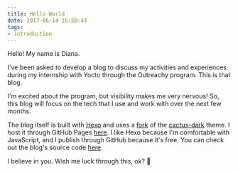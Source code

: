 ```yaml
---
title: Hello World
date: 2017-06-14 15:50:43
tags:
- introduction
---
```

Hello! My name is Diana.

I've been asked to develop a blog to discuss my activities and experiences during my internship with Yocto through the Outreachy program. This is that blog.

I'm excited about the program, but visibility makes me very nervous! So, this blog will focus on the tech that I use and work with over the next few months.

The blog itself is built with [Hexo][hexo] and uses a [fork][cactus-dark-fork] of the [cactus-dark][cactus-dark] theme. I host it through GitHub Pages [here][www]. I like Hexo because I'm comfortable with JavaScript, and I publish through GitHub because it's free. You can check out the blog's source code [here][src].

I believe in you. Wish me luck through this, ok? 💖

[hexo]: https://hexo.io/
[cactus-dark]: https://github.com/probberechts/cactus-dark
[cactus-dark-fork]: https://github.com/garbados/cactus-dark
[www]: https://garbados.github.io/outreachy-blog
[src]: https://github.com/garbados/outreachy-blog
